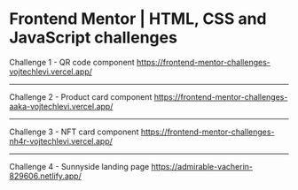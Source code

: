 
# Frontend Mentor | HTML, CSS and JavaScript challenges


Challenge 1 - QR code component
https://frontend-mentor-challenges-vojtechlevi.vercel.app/

<hr>

Challenge 2 - Product card component
https://frontend-mentor-challenges-aaka-vojtechlevi.vercel.app/

<hr>

Challenge 3 - NFT card component
https://frontend-mentor-challenges-nh4r-vojtechlevi.vercel.app/

<hr>

Challenge 4 - Sunnyside landing page
https://admirable-vacherin-829606.netlify.app/
